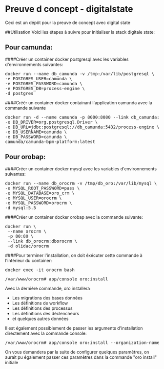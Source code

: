 # Preuve d concept - digitalstate
Ceci est un dépôt pour la preuve de concept avec digital state

##Utilisation
Voici les étapes à suivre pour initialiser la stack digitale state:

## Pour camunda:
####Créer un container docker postgresql avec les variables d'environnements suivantes:
<pre>docker run --name db_camunda -v /tmp:/var/lib/postgresql \
-e POSTGRES_USER=camunda \
-e POSTGRES_PASSWORD=camunda \ 
-e POSTGRES_DB=process-engine \
-d postgres</pre>

####Créér un container docker containant l'application camunda avec la commande suivante
<pre>docker run -d --name camunda -p 8080:8080 --link db_camunda:db_camunda \
-e DB_DRIVER=org.postgresql.Driver \
-e DB_URL=jdbc:postgresql://db_camunda:5432/process-engine \
-e DB_USERNAME=camunda \
-e DB_PASSWORD=camunda \
camunda/camunda-bpm-platform:latest</pre>

## Pour orobap:
####Créer un container docker mysql avec les variables d'environnements suivantes:
<pre>docker run --name db_orocrm -v /tmp/db_oro:/var/lib/mysql \
-e MYSQL_ROOT_PASSWORD=pass \
-e MYSQL_DATABASE=oro_crm \
-e MYSQL_USER=orocrm \
-e MYSQL_PASSWORD=orocrm \ 
-d mysql:5.5</pre>
 
####Créer un container docker orobap avec la commande suivante:
 <pre>docker run \
 --name orocrm \
 -p 80:80 \
 --link db_orocrm:dborocrm \
 -d olidac/orocrm</pre>
 
####Pour terminer l'installation, on doit éxécuter cette commande à l'intérieur du container:
<pre>docker exec -it orocrm bash</pre>
<pre>/var/www/orocrm# app/console oro:install</pre>

Avec la dernière commande, oro installera
  * Les migrations des bases données
  * Les définitions de workflow
  * Les définitions des processus
  * Les définitions des déclencheurs
  * et quelques autres données

Il est également possiblement de passer les arguments d'installation directement avec la commande console:
<pre>/var/www/orocrm# app/console oro:install --organization-name=vdm --user-name=admin --user-email=admin@admin.com --user-firstname=admin --user-lastname=admin --user-password=admin --application-url=http://localhost/oro --drop-database --timeout=3600 --sample-data=n --env=dev</pre>
  
On vous demandera par la suite de configurer quelques paramètres, on aurait pu également passer ces paramètres dans la commande "oro install" initiale
